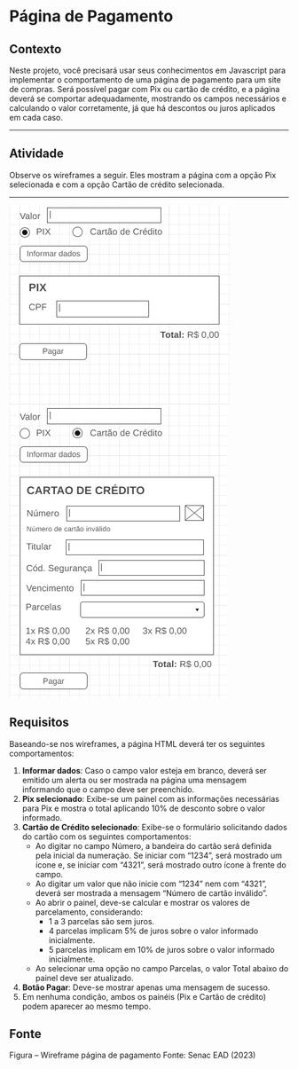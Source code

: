 # Página de Pagamento

## Contexto

Neste projeto, você precisará usar seus conhecimentos em Javascript para implementar o comportamento de uma página de pagamento para um site de compras.
Será possível pagar com Pix ou cartão de crédito, e a página deverá se comportar adequadamente, mostrando os campos necessários e calculando o valor corretamente,
já que há descontos ou juros aplicados em cada caso.

---

## Atividade
Observe os wireframes a seguir. Eles mostram a página com a opção Pix selecionada e com a opção Cartão de crédito selecionada.

---

<img src="./wire-ativ3-1.png" alt="wire">
<img src="./wire-ativ3-2.png" alt="wire">

## Requisitos

Baseando-se nos wireframes, a página HTML deverá ter os seguintes comportamentos:

1. **Informar dados**: Caso o campo valor esteja em branco, deverá ser emitido um alerta ou ser mostrada na página uma mensagem informando que o campo deve ser preenchido.
2. **Pix selecionado**: Exibe-se um painel com as informações necessárias para Pix e mostra o total aplicando 10% de desconto sobre o valor informado.
3. **Cartão de Crédito selecionado**: Exibe-se o formulário solicitando dados do cartão com os seguintes comportamentos:
   - Ao digitar no campo Número, a bandeira do cartão será definida pela inicial da numeração. Se iniciar com “1234”, será mostrado um ícone e, se iniciar com “4321”, será mostrado outro ícone à frente do campo.
   - Ao digitar um valor que não inicie com “1234” nem com “4321”, deverá ser mostrada a mensagem “Número de cartão inválido”.
   - Ao abrir o painel, deve-se calcular e mostrar os valores de parcelamento, considerando:
     - 1 a 3 parcelas são sem juros.
     - 4 parcelas implicam 5% de juros sobre o valor informado inicialmente.
     - 5 parcelas implicam em 10% de juros sobre o valor informado inicialmente.
   - Ao selecionar uma opção no campo Parcelas, o valor Total abaixo do painel deve ser atualizado.
4. **Botão Pagar**: Deve-se mostrar apenas uma mensagem de sucesso.
5. Em nenhuma condição, ambos os painéis (Pix e Cartão de crédito) podem aparecer ao mesmo tempo.

## Fonte

Figura – Wireframe página de pagamento
Fonte: Senac EAD (2023)
